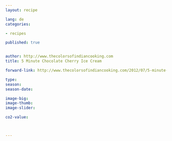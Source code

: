 ```yaml
---
layout: recipe

lang: de
categories:

- recipes

published: true


author: http://www.thecolorsofindiancooking.com
title: 5 Minute Chocolate Cherry Ice Cream

forward-link: http://www.thecolorsofindiancooking.com/2012/07/5-minute-chocolate-cherry-ice-cream-yes.html

type: 
season: 
season-date:  

image-big: 
image-thumb: 
image-slider: 

co2-value: 



---
```

